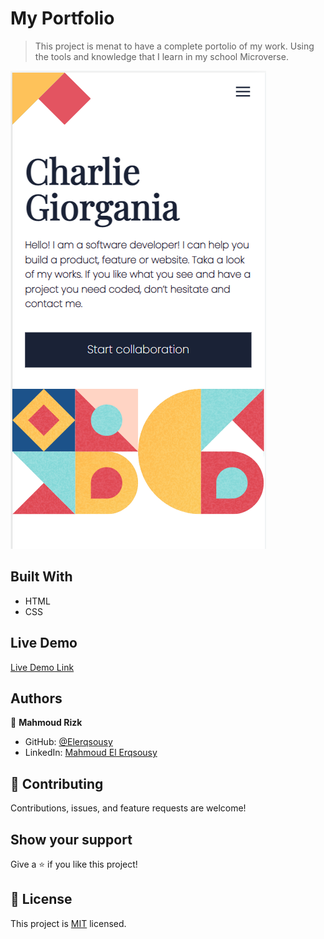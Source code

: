 # My Portfolio

> This project is menat to have a complete portolio of my work. Using the tools and knowledge that I learn in my school Microverse.

![screenshot](./app_screenshot.png)

## Built With

- HTML
- CSS

## Live Demo

[Live Demo Link](https://elerqsousy.github.io/Portfolio/)

## Authors

👤 **Mahmoud Rizk**

- GitHub: [@Elerqsousy](https://github.com/Elerqsousy)
- LinkedIn: [Mahmoud El Erqsousy](https://www.linkedin.com/in/mahmoud-rizk/)

## 🤝 Contributing

Contributions, issues, and feature requests are welcome!

## Show your support

Give a ⭐️ if you like this project!

## 📝 License

This project is [MIT](./MIT.md) licensed.

